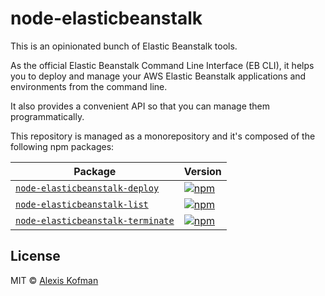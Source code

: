 # node-elasticbeanstalk

This is an opinionated bunch of Elastic Beanstalk tools.

As the official Elastic Beanstalk Command Line Interface (EB CLI), it helps you to
deploy and manage your AWS Elastic Beanstalk applications and environments from the command line.

It also provides a convenient API so that you can manage them programmatically.

This repository is managed as a monorepository and it's composed of the following npm packages:

| Package | Version |
|--------|-------|
| [`node-elasticbeanstalk-deploy`](/deploy) | [![npm](https://img.shields.io/npm/v/node-elasticbeanstalk-deploy.svg?maxAge=2592000)](https://www.npmjs.com/package/node-elasticbeanstalk-deploy) |
| [`node-elasticbeanstalk-list`](/list) | [![npm](https://img.shields.io/npm/v/node-elasticbeanstalk-list.svg?maxAge=2592000)](https://www.npmjs.com/package/node-elasticbeanstalk-list) |
| [`node-elasticbeanstalk-terminate`](/terminate) | [![npm](https://img.shields.io/npm/v/node-elasticbeanstalk-terminate.svg?maxAge=2592000)](https://www.npmjs.com/package/node-elasticbeanstalk-terminate) |


## License

MIT © [Alexis Kofman](https://github.com/akofman)
